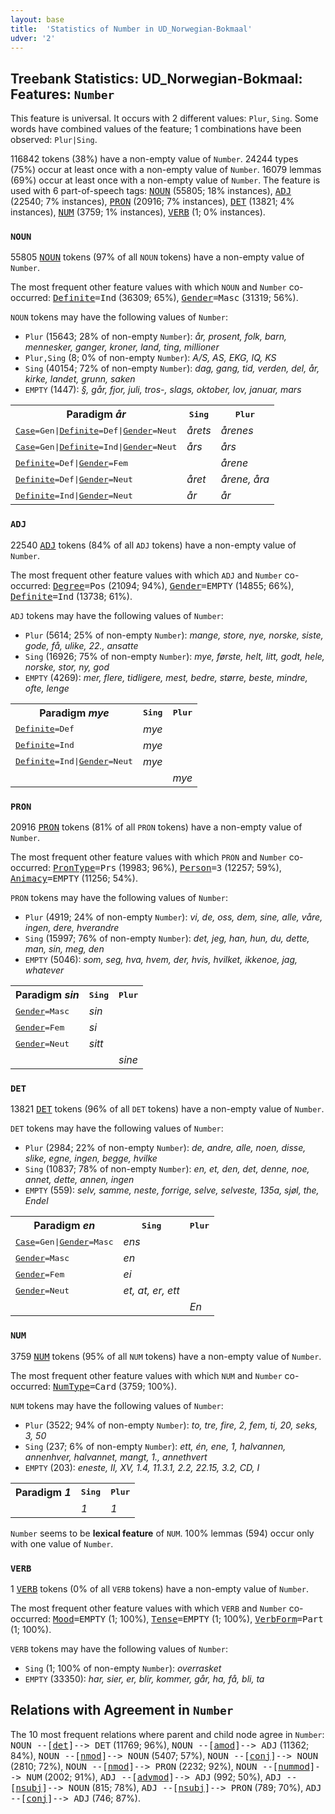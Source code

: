 ```yaml
---
layout: base
title:  'Statistics of Number in UD_Norwegian-Bokmaal'
udver: '2'
---
```


## Treebank Statistics: UD_Norwegian-Bokmaal: Features: `Number`

This feature is universal.
It occurs with 2 different values: `Plur`, `Sing`.
Some words have combined values of the feature; 1 combinations have been observed: `Plur|Sing`.

116842 tokens (38%) have a non-empty value of `Number`.
24244 types (75%) occur at least once with a non-empty value of `Number`.
16079 lemmas (69%) occur at least once with a non-empty value of `Number`.
The feature is used with 6 part-of-speech tags: <tt><a href="no_bokmaal-pos-NOUN.html">NOUN</a></tt> (55805; 18% instances), <tt><a href="no_bokmaal-pos-ADJ.html">ADJ</a></tt> (22540; 7% instances), <tt><a href="no_bokmaal-pos-PRON.html">PRON</a></tt> (20916; 7% instances), <tt><a href="no_bokmaal-pos-DET.html">DET</a></tt> (13821; 4% instances), <tt><a href="no_bokmaal-pos-NUM.html">NUM</a></tt> (3759; 1% instances), <tt><a href="no_bokmaal-pos-VERB.html">VERB</a></tt> (1; 0% instances).

### `NOUN`

55805 <tt><a href="no_bokmaal-pos-NOUN.html">NOUN</a></tt> tokens (97% of all `NOUN` tokens) have a non-empty value of `Number`.

The most frequent other feature values with which `NOUN` and `Number` co-occurred: <tt><a href="no_bokmaal-feat-Definite.html">Definite</a></tt><tt>=Ind</tt> (36309; 65%), <tt><a href="no_bokmaal-feat-Gender.html">Gender</a></tt><tt>=Masc</tt> (31319; 56%).

`NOUN` tokens may have the following values of `Number`:

* `Plur` (15643; 28% of non-empty `Number`): <em>år, prosent, folk, barn, mennesker, ganger, kroner, land, ting, millioner</em>
* `Plur,Sing` (8; 0% of non-empty `Number`): <em>A/S, AS, EKG, IQ, KS</em>
* `Sing` (40154; 72% of non-empty `Number`): <em>dag, gang, tid, verden, del, år, kirke, landet, grunn, saken</em>
* `EMPTY` (1447): <em>§, går, fjor, juli, tros-, slags, oktober, lov, januar, mars</em>

<table>
  <tr><th>Paradigm <i>år</i></th><th><tt>Sing</tt></th><th><tt>Plur</tt></th></tr>
  <tr><td><tt><tt><a href="no_bokmaal-feat-Case.html">Case</a></tt><tt>=Gen</tt>|<tt><a href="no_bokmaal-feat-Definite.html">Definite</a></tt><tt>=Def</tt>|<tt><a href="no_bokmaal-feat-Gender.html">Gender</a></tt><tt>=Neut</tt></tt></td><td><em>årets</em></td><td><em>årenes</em></td></tr>
  <tr><td><tt><tt><a href="no_bokmaal-feat-Case.html">Case</a></tt><tt>=Gen</tt>|<tt><a href="no_bokmaal-feat-Definite.html">Definite</a></tt><tt>=Ind</tt>|<tt><a href="no_bokmaal-feat-Gender.html">Gender</a></tt><tt>=Neut</tt></tt></td><td><em>års</em></td><td><em>års</em></td></tr>
  <tr><td><tt><tt><a href="no_bokmaal-feat-Definite.html">Definite</a></tt><tt>=Def</tt>|<tt><a href="no_bokmaal-feat-Gender.html">Gender</a></tt><tt>=Fem</tt></tt></td><td></td><td><em>årene</em></td></tr>
  <tr><td><tt><tt><a href="no_bokmaal-feat-Definite.html">Definite</a></tt><tt>=Def</tt>|<tt><a href="no_bokmaal-feat-Gender.html">Gender</a></tt><tt>=Neut</tt></tt></td><td><em>året</em></td><td><em>årene, åra</em></td></tr>
  <tr><td><tt><tt><a href="no_bokmaal-feat-Definite.html">Definite</a></tt><tt>=Ind</tt>|<tt><a href="no_bokmaal-feat-Gender.html">Gender</a></tt><tt>=Neut</tt></tt></td><td><em>år</em></td><td><em>år</em></td></tr>
</table>

### `ADJ`

22540 <tt><a href="no_bokmaal-pos-ADJ.html">ADJ</a></tt> tokens (84% of all `ADJ` tokens) have a non-empty value of `Number`.

The most frequent other feature values with which `ADJ` and `Number` co-occurred: <tt><a href="no_bokmaal-feat-Degree.html">Degree</a></tt><tt>=Pos</tt> (21094; 94%), <tt><a href="no_bokmaal-feat-Gender.html">Gender</a></tt><tt>=EMPTY</tt> (14855; 66%), <tt><a href="no_bokmaal-feat-Definite.html">Definite</a></tt><tt>=Ind</tt> (13738; 61%).

`ADJ` tokens may have the following values of `Number`:

* `Plur` (5614; 25% of non-empty `Number`): <em>mange, store, nye, norske, siste, gode, få, ulike, 22., ansatte</em>
* `Sing` (16926; 75% of non-empty `Number`): <em>mye, første, helt, litt, godt, hele, norske, stor, ny, god</em>
* `EMPTY` (4269): <em>mer, flere, tidligere, mest, bedre, større, beste, mindre, ofte, lenge</em>

<table>
  <tr><th>Paradigm <i>mye</i></th><th><tt>Sing</tt></th><th><tt>Plur</tt></th></tr>
  <tr><td><tt><tt><a href="no_bokmaal-feat-Definite.html">Definite</a></tt><tt>=Def</tt></tt></td><td><em>mye</em></td><td></td></tr>
  <tr><td><tt><tt><a href="no_bokmaal-feat-Definite.html">Definite</a></tt><tt>=Ind</tt></tt></td><td><em>mye</em></td><td></td></tr>
  <tr><td><tt><tt><a href="no_bokmaal-feat-Definite.html">Definite</a></tt><tt>=Ind</tt>|<tt><a href="no_bokmaal-feat-Gender.html">Gender</a></tt><tt>=Neut</tt></tt></td><td><em>mye</em></td><td></td></tr>
  <tr><td><tt></tt></td><td></td><td><em>mye</em></td></tr>
</table>

### `PRON`

20916 <tt><a href="no_bokmaal-pos-PRON.html">PRON</a></tt> tokens (81% of all `PRON` tokens) have a non-empty value of `Number`.

The most frequent other feature values with which `PRON` and `Number` co-occurred: <tt><a href="no_bokmaal-feat-PronType.html">PronType</a></tt><tt>=Prs</tt> (19983; 96%), <tt><a href="no_bokmaal-feat-Person.html">Person</a></tt><tt>=3</tt> (12257; 59%), <tt><a href="no_bokmaal-feat-Animacy.html">Animacy</a></tt><tt>=EMPTY</tt> (11256; 54%).

`PRON` tokens may have the following values of `Number`:

* `Plur` (4919; 24% of non-empty `Number`): <em>vi, de, oss, dem, sine, alle, våre, ingen, dere, hverandre</em>
* `Sing` (15997; 76% of non-empty `Number`): <em>det, jeg, han, hun, du, dette, man, sin, meg, den</em>
* `EMPTY` (5046): <em>som, seg, hva, hvem, der, hvis, hvilket, ikkenoe, jag, whatever</em>

<table>
  <tr><th>Paradigm <i>sin</i></th><th><tt>Sing</tt></th><th><tt>Plur</tt></th></tr>
  <tr><td><tt><tt><a href="no_bokmaal-feat-Gender.html">Gender</a></tt><tt>=Masc</tt></tt></td><td><em>sin</em></td><td></td></tr>
  <tr><td><tt><tt><a href="no_bokmaal-feat-Gender.html">Gender</a></tt><tt>=Fem</tt></tt></td><td><em>si</em></td><td></td></tr>
  <tr><td><tt><tt><a href="no_bokmaal-feat-Gender.html">Gender</a></tt><tt>=Neut</tt></tt></td><td><em>sitt</em></td><td></td></tr>
  <tr><td><tt></tt></td><td></td><td><em>sine</em></td></tr>
</table>

### `DET`

13821 <tt><a href="no_bokmaal-pos-DET.html">DET</a></tt> tokens (96% of all `DET` tokens) have a non-empty value of `Number`.

`DET` tokens may have the following values of `Number`:

* `Plur` (2984; 22% of non-empty `Number`): <em>de, andre, alle, noen, disse, slike, egne, ingen, begge, hvilke</em>
* `Sing` (10837; 78% of non-empty `Number`): <em>en, et, den, det, denne, noe, annet, dette, annen, ingen</em>
* `EMPTY` (559): <em>selv, samme, neste, forrige, selve, selveste, 135a, sjøl, the, Endel</em>

<table>
  <tr><th>Paradigm <i>en</i></th><th><tt>Sing</tt></th><th><tt>Plur</tt></th></tr>
  <tr><td><tt><tt><a href="no_bokmaal-feat-Case.html">Case</a></tt><tt>=Gen</tt>|<tt><a href="no_bokmaal-feat-Gender.html">Gender</a></tt><tt>=Masc</tt></tt></td><td><em>ens</em></td><td></td></tr>
  <tr><td><tt><tt><a href="no_bokmaal-feat-Gender.html">Gender</a></tt><tt>=Masc</tt></tt></td><td><em>en</em></td><td></td></tr>
  <tr><td><tt><tt><a href="no_bokmaal-feat-Gender.html">Gender</a></tt><tt>=Fem</tt></tt></td><td><em>ei</em></td><td></td></tr>
  <tr><td><tt><tt><a href="no_bokmaal-feat-Gender.html">Gender</a></tt><tt>=Neut</tt></tt></td><td><em>et, at, er, ett</em></td><td></td></tr>
  <tr><td><tt></tt></td><td></td><td><em>En</em></td></tr>
</table>

### `NUM`

3759 <tt><a href="no_bokmaal-pos-NUM.html">NUM</a></tt> tokens (95% of all `NUM` tokens) have a non-empty value of `Number`.

The most frequent other feature values with which `NUM` and `Number` co-occurred: <tt><a href="no_bokmaal-feat-NumType.html">NumType</a></tt><tt>=Card</tt> (3759; 100%).

`NUM` tokens may have the following values of `Number`:

* `Plur` (3522; 94% of non-empty `Number`): <em>to, tre, fire, 2, fem, ti, 20, seks, 3, 50</em>
* `Sing` (237; 6% of non-empty `Number`): <em>ett, én, ene, 1, halvannen, annenhver, halvannet, mangt, 1., annethvert</em>
* `EMPTY` (203): <em>eneste, II, XV, 1.4, 11.3.1, 2.2, 22.15, 3.2, CD, I</em>

<table>
  <tr><th>Paradigm <i>1</i></th><th><tt>Sing</tt></th><th><tt>Plur</tt></th></tr>
  <tr><td><tt></tt></td><td><em>1</em></td><td><em>1</em></td></tr>
</table>

`Number` seems to be **lexical feature** of `NUM`. 100% lemmas (594) occur only with one value of `Number`.

### `VERB`

1 <tt><a href="no_bokmaal-pos-VERB.html">VERB</a></tt> tokens (0% of all `VERB` tokens) have a non-empty value of `Number`.

The most frequent other feature values with which `VERB` and `Number` co-occurred: <tt><a href="no_bokmaal-feat-Mood.html">Mood</a></tt><tt>=EMPTY</tt> (1; 100%), <tt><a href="no_bokmaal-feat-Tense.html">Tense</a></tt><tt>=EMPTY</tt> (1; 100%), <tt><a href="no_bokmaal-feat-VerbForm.html">VerbForm</a></tt><tt>=Part</tt> (1; 100%).

`VERB` tokens may have the following values of `Number`:

* `Sing` (1; 100% of non-empty `Number`): <em>overrasket</em>
* `EMPTY` (33350): <em>har, sier, er, blir, kommer, går, ha, få, bli, ta</em>

## Relations with Agreement in `Number`

The 10 most frequent relations where parent and child node agree in `Number`:
<tt>NOUN --[<tt><a href="no_bokmaal-dep-det.html">det</a></tt>]--> DET</tt> (11769; 96%),
<tt>NOUN --[<tt><a href="no_bokmaal-dep-amod.html">amod</a></tt>]--> ADJ</tt> (11362; 84%),
<tt>NOUN --[<tt><a href="no_bokmaal-dep-nmod.html">nmod</a></tt>]--> NOUN</tt> (5407; 57%),
<tt>NOUN --[<tt><a href="no_bokmaal-dep-conj.html">conj</a></tt>]--> NOUN</tt> (2810; 72%),
<tt>NOUN --[<tt><a href="no_bokmaal-dep-nmod.html">nmod</a></tt>]--> PRON</tt> (2232; 92%),
<tt>NOUN --[<tt><a href="no_bokmaal-dep-nummod.html">nummod</a></tt>]--> NUM</tt> (2002; 91%),
<tt>ADJ --[<tt><a href="no_bokmaal-dep-advmod.html">advmod</a></tt>]--> ADJ</tt> (992; 50%),
<tt>ADJ --[<tt><a href="no_bokmaal-dep-nsubj.html">nsubj</a></tt>]--> NOUN</tt> (815; 78%),
<tt>ADJ --[<tt><a href="no_bokmaal-dep-nsubj.html">nsubj</a></tt>]--> PRON</tt> (789; 70%),
<tt>ADJ --[<tt><a href="no_bokmaal-dep-conj.html">conj</a></tt>]--> ADJ</tt> (746; 87%).


